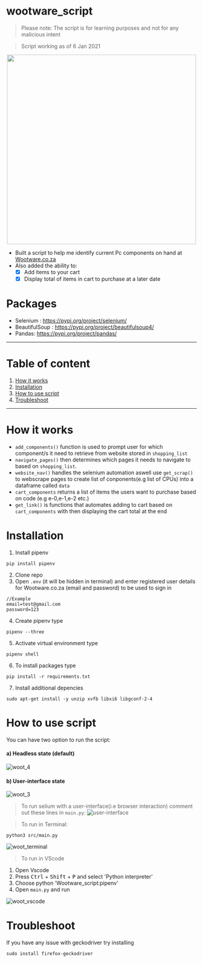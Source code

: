 # wootware_script
> Please note: The script is for learning purposes and not for any malicious intent

> Script working as of 6 Jan 2021

<p align="center">
 <img width="500" src=https://user-images.githubusercontent.com/50704452/103077826-3be4c400-45d9-11eb-8883-1c94ca26a649.png>
</p>

 - Built a script to help me identify current Pc components on hand at [Wootware.co.za](https://www.wootware.co.za/)
 - Also added the ability to:
     - [x] Add items to your cart
     - [x] Display total of items in cart to purchase at a later date
# Packages

- Selenium :      https://pypi.org/project/selenium/
- BeautifulSoup : https://pypi.org/project/beautifulsoup4/
- Pandas:         https://pypi.org/project/pandas/
----
 # Table of content
 1. [How it works](#how-it-works)
 2. [Installation](#installation)
 3. [How to use script](#how-to-use-script)
 4. [Troubleshoot](#Troubleshoot)
----

 # How it works
 - `add_components()` function is used to prompt user for which component/s it need to retrieve from website stored in `shopping_list`
 - `navigate_pages()` then determines which pages it needs to navigate to based on `shopping_list`.  
 - `website_nav()` handles the selenium automation aswell use `get_scrap()` to webscrape pages to create list of conponents(e.g list of CPUs) into a dataframe called `data`
 - `cart_components` returns a list of items the users want to purchase based on code (e.g e-0,e-1,e-2 etc.)
 - `get_link()` is functions that automates adding to cart based on `cart_components` with then displaying the cart total at the end
 

 # Installation
 1. Install pipenv
 ```
 pip install pipenv
 ```
 2. Clone repo
 3. Open `.env` (it will be hidden in terminal) and enter registered user details for Wootware.co.za (email and password) to be used to sign in
```
//Example
email=test@gmail.com
password=123
```
 4. Create pipenv type
 ```
 pipenv --three
 ```
 5. Activate virtual environment type
 ```
 pipenv shell
 ```
 6. To install packages type
``` 
pip install -r requirements.txt
```
7. Install additional depencies
```
sudo apt-get install -y unzip xvfb libxi6 libgconf-2-4
```
 # How to use script
 You can have two option to run the script:
 #### a) Headless state (default)
 ![woot_4](https://user-images.githubusercontent.com/50704452/103755751-fbdd0280-5016-11eb-94e8-2f56953eae63.gif)
 
 
 #### b) User-interface state
  ![woot_3](https://user-images.githubusercontent.com/50704452/103754324-e1a22500-5014-11eb-9538-4d014386df21.gif)
 > To run selium with a user-interface(i.e browser interaction) comment out these lines in `main.py`:
 ![user-interface](https://user-images.githubusercontent.com/50704452/103752538-7eaf8e80-5012-11eb-9cc6-6fce6870e7b5.png)
 
 
 > To run in Terminal:
 ```
python3 src/main.py
 ```
 ![woot_terminal](https://user-images.githubusercontent.com/50704452/103770580-ebd11d00-502e-11eb-9ee1-bb09559df46b.gif)
 
 
 > To run in VScode
 1. Open Vscode 
 2. Press <kbd>Ctrl</kbd> + <kbd>Shift</kbd> + <kbd>P</kbd> and select 'Python interpreter'
 3. Choose python 'Wootware_script:pipenv'
 4. Open `main.py` and run
 
 
 ![woot_vscode](https://user-images.githubusercontent.com/50704452/103777087-0d370680-5039-11eb-96c8-d606da7adb99.gif)

#  Troubleshoot
If you have any issue with geckodriver try installing 
```
sudo install firefox-geckodriver
```

